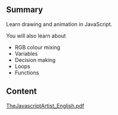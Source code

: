 ## Summary

Learn drawing and animation in JavaScript.

You will also learn about

  - RGB colour mixing
  - Variables
  - Decision making
  - Loops
  - Functions

## Content

[TheJavascriptArtist_English.pdf](../files/TheJavascriptArtist_English.pdf)
